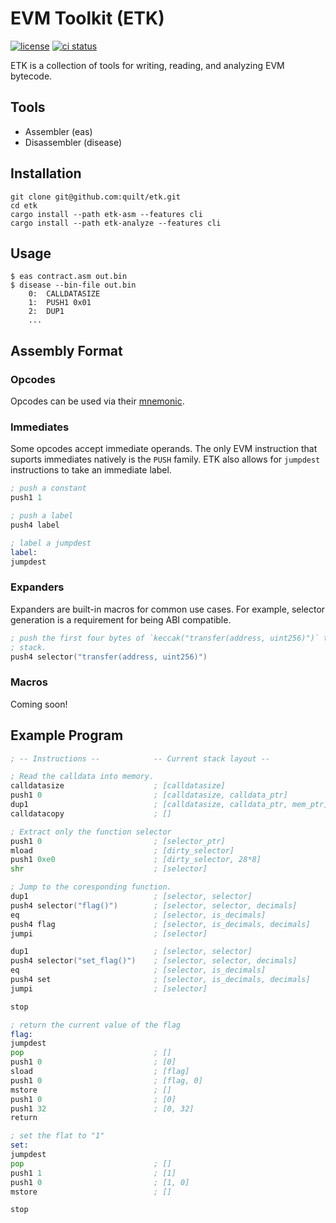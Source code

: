 # EVM Toolkit (ETK)

[![license](https://img.shields.io/badge/license-MIT%2FApache--2.0-blue)](https://github.com/quilt/etk)
[![ci status](https://github.com/lightclient/eipv/workflows/ci/badge.svg)](https://github.com/quilt/etk/actions)

ETK is a collection of tools for writing, reading, and analyzing EVM bytecode.

## Tools

* Assembler (eas)
* Disassembler (disease)

## Installation

```console
git clone git@github.com:quilt/etk.git
cd etk
cargo install --path etk-asm --features cli
cargo install --path etk-analyze --features cli
```

## Usage

```console
$ eas contract.asm out.bin
$ disease --bin-file out.bin
    0:  CALLDATASIZE
    1:  PUSH1 0x01
    2:  DUP1
    ...
```

## Assembly Format

### Opcodes

Opcodes can be used via their [mnemonic](etk-asm/src/parse/asm.pest).

### Immediates

Some opcodes accept immediate operands. The only EVM instruction that suports
immediates natively is the `PUSH` family. ETK also allows for `jumpdest`
instructions to take an immediate label.

```asm
; push a constant
push1 1

; push a label
push4 label

; label a jumpdest
label:
jumpdest
```

### Expanders

Expanders are built-in macros for common use cases. For example, selector
generation is a requirement for being ABI compatible.

```asm
; push the first four bytes of `keccak("transfer(address, uint256)")` to the
; stack.
push4 selector("transfer(address, uint256)")
```

### Macros

Coming soon!

## Example Program

```asm
; -- Instructions --            -- Current stack layout --

; Read the calldata into memory.
calldatasize                    ; [calldatasize]
push1 0                         ; [calldatasize, calldata_ptr]
dup1                            ; [calldatasize, calldata_ptr, mem_ptr]
calldatacopy                    ; []

; Extract only the function selector
push1 0                         ; [selector_ptr]
mload                           ; [dirty_selector]
push1 0xe0                      ; [dirty_selector, 28*8]
shr                             ; [selector]

; Jump to the coresponding function.
dup1                            ; [selector, selector]
push4 selector("flag()")        ; [selector, selector, decimals]
eq                              ; [selector, is_decimals]
push4 flag                      ; [selector, is_decimals, decimals]
jumpi                           ; [selector]

dup1                            ; [selector, selector]
push4 selector("set_flag()")    ; [selector, selector, decimals]
eq                              ; [selector, is_decimals]
push4 set                       ; [selector, is_decimals, decimals]
jumpi                           ; [selector]

stop

; return the current value of the flag
flag:
jumpdest
pop                             ; []
push1 0                         ; [0]
sload                           ; [flag]
push1 0                         ; [flag, 0]
mstore                          ; []
push1 0                         ; [0]
push1 32                        ; [0, 32]
return

; set the flat to "1"
set:
jumpdest
pop                             ; []
push1 1                         ; [1]
push1 0                         ; [1, 0]
mstore                          ; []

stop
```
